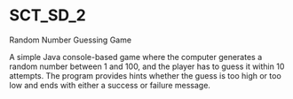 # SCT_SD_2
Random Number Guessing Game

A simple Java console-based game where the computer generates a random number between 1 and 100, and the player has to guess it within 10 attempts. The program provides hints whether the guess is too high or too low and ends with either a success or failure message.
